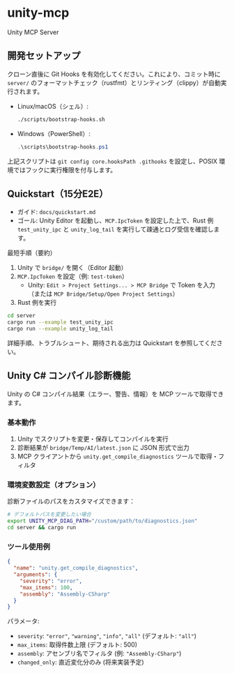 # unity-mcp
Unity MCP Server

## 開発セットアップ

クローン直後に Git Hooks を有効化してください。これにより、コミット時に `server/` のフォーマットチェック（rustfmt）とリンティング（clippy）が自動実行されます。

- Linux/macOS（シェル）:

  ```sh
  ./scripts/bootstrap-hooks.sh
  ```

- Windows（PowerShell）:

  ```powershell
  .\scripts\bootstrap-hooks.ps1
  ```

上記スクリプトは `git config core.hooksPath .githooks` を設定し、POSIX 環境ではフックに実行権限を付与します。

## Quickstart（15分E2E）

- ガイド: `docs/quickstart.md`
- ゴール: Unity Editor を起動し、`MCP.IpcToken` を設定した上で、Rust 例 `test_unity_ipc` と `unity_log_tail` を実行して疎通とログ受信を確認します。

最短手順（要約）

1) Unity で `bridge/` を開く（Editor 起動）
2) `MCP.IpcToken` を設定（例: `test-token`）
   - Unity: `Edit > Project Settings... > MCP Bridge` で Token を入力（または `MCP Bridge/Setup/Open Project Settings`）
3) Rust 例を実行

```sh
cd server
cargo run --example test_unity_ipc
cargo run --example unity_log_tail
```

詳細手順、トラブルシュート、期待される出力は Quickstart を参照してください。

## Unity C# コンパイル診断機能

Unity の C# コンパイル結果（エラー、警告、情報）を MCP ツールで取得できます。

### 基本動作

1. Unity でスクリプトを変更・保存してコンパイルを実行
2. 診断結果が `bridge/Temp/AI/latest.json` に JSON 形式で出力
3. MCP クライアントから `unity.get_compile_diagnostics` ツールで取得・フィルタ

### 環境変数設定（オプション）

診断ファイルのパスをカスタマイズできます：

```bash
# デフォルトパスを変更したい場合
export UNITY_MCP_DIAG_PATH="/custom/path/to/diagnostics.json"
cd server && cargo run
```

### ツール使用例

```json
{
  "name": "unity.get_compile_diagnostics",
  "arguments": {
    "severity": "error",
    "max_items": 100,
    "assembly": "Assembly-CSharp"
  }
}
```

パラメータ:
- `severity`: `"error"`, `"warning"`, `"info"`, `"all"` (デフォルト: `"all"`)
- `max_items`: 取得件数上限 (デフォルト: 500)
- `assembly`: アセンブリ名でフィルタ (例: `"Assembly-CSharp"`)
- `changed_only`: 直近変化分のみ (将来実装予定)
